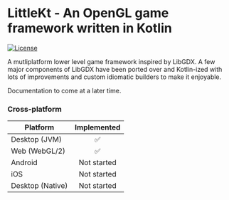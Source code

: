 # LittleKt - An OpenGL game framework written in Kotlin
[![License](https://img.shields.io/badge/License-Apache%202.0-blue.svg)](https://github.com/fabmax/kool/blob/master/LICENSE)

A mutliplatform lower level game framework inspired by LibGDX. A few major components of LibGDX have been ported over and Kotlin-ized with lots of improvements and custom idiomatic builders to make it enjoyable.

Documentation to come at a later time.

### Cross-platform 

| Platform | Implemented |
| -------- | :---------: |
| Desktop (JVM) | ✅ |
| Web (WebGL/2) | ✅ |
| Android | Not started |
| iOS | Not started |
| Desktop (Native) | Not started |
